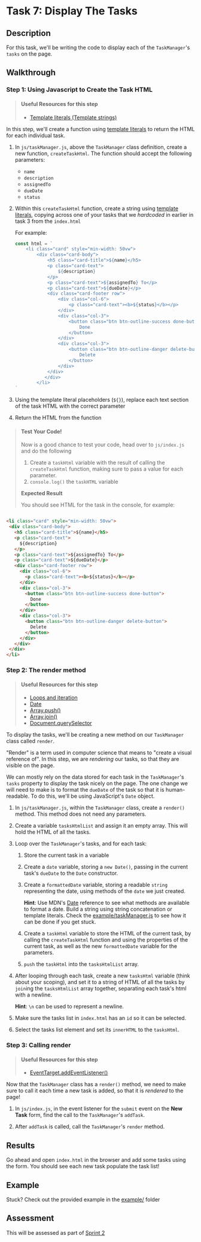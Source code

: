 # Task 7: Display The Tasks

## Description

For this task, we'll be writing the code to display each of the `TaskManager`'s `tasks` on the page.

## Walkthrough

### Step 1: Using Javascript to Create the Task HTML

> #### Useful Resources for this step
> - [Template literals (Template strings)](https://developer.mozilla.org/en-US/docs/Web/JavaScript/Reference/Template_literals)

In this step, we'll create a function using [template literals](https://developer.mozilla.org/en-US/docs/Web/JavaScript/Reference/Template_literals) to return the HTML for each individual task.

1. In `js/taskManager.js`, above the `TaskManager` class definition, create a new function, `createTaskHtml`. The function should accept the following parameters:
    - `name`
    - `description`
    - `assignedTo`
    - `dueDate`
    - `status`

2. Within this `createTaskHtml` function, create a string using [template literals](https://developer.mozilla.org/en-US/docs/Web/JavaScript/Reference/Template_literals), copying across one of your tasks that we *hardcoded* in earlier in task 3 from the `index.html`

    For example:
    ```javascript
    const html = `
        <li class="card" style="min-width: 50vw">
            <div class="card-body">
                <h5 class="card-title">${name}</h5>
                <p class="card-text">
                    ${description}
                </p>
                <p class="card-text">${assignedTo} To</p>
                <p class="card-text">${dueDate}</p>
                <div class="card-footer row">
                    <div class="col-6">
                        <p class="card-text"><b>${status}</b></p>
                    </div>
                    <div class="col-3">
                        <button class="btn btn-outline-success done-button">
                            Done
                        </button>
                    </div>
                    <div class="col-3">
                        <button class="btn btn-outline-danger delete-button">
                            Delete
                        </button>
                    </div>
                </div>
               </div>
            </li>
    `
    ```

3. Using the template literal placeholders (`${}`), replace each text section of the task HTML with the correct parameter

4. Return the HTML from the function

> #### Test Your Code!
> Now is a good chance to test your code, head over to `js/index.js` and do the following
>
> 1. Create a `taskHtml` variable with the result of calling the `createTaskHtml` function, making sure to pass a value for each parameter.
> 2. `console.log()` the `taskHTML` variable
>
> **Expected Result**
>
> You should see HTML for the task in the console, for example:
>   
 ```html

 <li class="card" style="min-width: 50vw">
  <div class="card-body">
    <h5 class="card-title">${name}</h5>
    <p class="card-text">
      ${description}
    </p>
    <p class="card-text">${assignedTo} To</p>
    <p class="card-text">${dueDate}</p>
    <div class="card-footer row">
      <div class="col-6">
        <p class="card-text"><b>${status}</b></p>
      </div>
      <div class="col-3">
        <button class="btn btn-outline-success done-button">
          Done
        </button>
      </div>
      <div class="col-3">
        <button class="btn btn-outline-danger delete-button">
          Delete
        </button>
      </div>
    </div>
  </div>
</li>
 ```

### Step 2: The render method

> #### Useful Resources for this step
> - [Loops and iteration](https://developer.mozilla.org/en-US/docs/Web/JavaScript/Guide/Loops_and_iteration)
> - [Date](https://developer.mozilla.org/en-US/docs/Web/JavaScript/Reference/Global_Objects/Date)
> - [Array.push()](https://developer.mozilla.org/en-US/docs/Web/JavaScript/Reference/Global_Objects/Array/push)
> - [Array.join()](https://developer.mozilla.org/en-US/docs/Web/JavaScript/Reference/Global_Objects/Array/join)
> - [Document.querySelector](https://developer.mozilla.org/en-US/docs/Web/API/Document/querySelector)

To display the tasks, we'll be creating a new method on our `TaskManager` class called `render`.

"Render" is a term used in computer science that means to "create a visual reference of". In this step, we are _rendering_ our tasks, so that they are visible on the page.

We can mostly rely on the data stored for each task in the `TaskManager`'s `tasks` property to display the task nicely on the page. The one change we will need to make is to format the `dueDate` of the task so that it is human-readable. To do this, we'll be using JavaScript's `Date` object.

1. In `js/taskManager.js`, within the `TaskManager` class, create a `render()` method. This method does not need any parameters.

2. Create a variable `tasksHtmlList` and assign it an empty array. This will hold the HTML of all the tasks.

3. Loop over the `TaskManager`'s tasks, and for each task:

    1. Store the current task in a variable

    2. Create a `date` variable, storing a `new Date()`, passing in the current task's `dueDate` to the `Date` constructor.

    3. Create a `formattedDate` variable, storing a readable `string` representing the date, using methods of the `date` we just created. 

        **Hint**: Use MDN's [Date](https://developer.mozilla.org/en-US/docs/Web/JavaScript/Reference/Global_Objects/Date) reference to see what methods are available to format a date. Build a string using string concatenation or template literals. Check the [example/taskManager.js](example/taskManager.js) to see how it can be done if you get stuck.
    
    4. Create a `taskHtml` variable to store the HTML of the current task, by calling the `createTaskHtml` function and using the properties of the current task, as well as the new `formattedDate` variable for the parameters.

    5. `push` the `taskHtml` into the `tasksHtmlList` array.

4. After looping through each task, create a new `tasksHtml` variable (think about your scoping), and set it to a string of HTML of all the tasks by `join`ing the `tasksHtmlList` array together, separating each task's html with a newline.

    **Hint**: `\n` can be used to represent a newline.

5. Make sure the tasks list in `index.html` has an `id` so it can be selected.

6. Select the tasks list element and set its `innerHTML` to the `tasksHtml`.

### Step 3: Calling render

> #### Useful Resources for this step
> - [EventTarget.addEventListener()](https://developer.mozilla.org/en-US/docs/Web/API/EventTarget/addEventListener)

Now that the `TaskManager` class has a `render()` method, we need to make sure to call it each time a new task is added, so that it is _rendered_ to the page!

1. In `js/index.js`, in the event listener for the `submit` event on the **New Task** form, find the call to the `TaskManager`'s `addTask`.

2. After `addTask` is called, call the `TaskManager`'s `render` method.

## Results

Go ahead and open `index.html` in the browser and add some tasks using the form. You should see each new task populate the task list!

## Example

Stuck? Check out the provided example in the [example/](example/) folder

## Assessment

This will be assessed as part of [Sprint 2](https://docs.google.com/spreadsheets/d/1oKMVurjg8SW7cRU4-NwUxTxSvav4l5_W7yvDCHd3DKo/edit?usp=sharing) 







